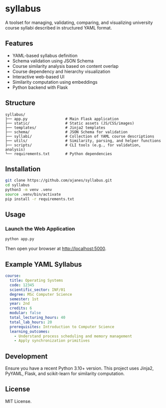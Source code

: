 # syllabus

A toolset for managing, validating, comparing, and visualizing university course syllabi described in structured YAML format.

## Features

* YAML-based syllabus definition
* Schema validation using JSON Schema
* Course similarity analysis based on content overlap
* Course dependency and hierarchy visualization
* Interactive web-based UI
* Similarity computation using embeddings
* Python backend with Flask

## Structure

```
syllabus/
├── app.py                 # Main Flask application
├── static/                # Static assets (JS/CSS/images)
├── templates/             # Jinja2 templates
├── schema/                # JSON Schema for validation
├── syllabi/               # Collection of YAML course descriptions
├── utils/                 # Similarity, parsing, and helper functions
├── scripts/               # CLI tools (e.g., for validation, analysis)
└── requirements.txt       # Python dependencies
```

## Installation

```bash
git clone https://github.com/ajanes/syllabus.git
cd syllabus
python3 -m venv .venv
source .venv/bin/activate
pip install -r requirements.txt
```

## Usage

### Launch the Web Application

```bash
python app.py
```

Then open your browser at [http://localhost:5000](http://localhost:5000).

## Example YAML Syllabus

```yaml
course:
  title: Operating Systems
  code: 12345
  scientific_sector: INF/01
  degree: MSc Computer Science
  semester: 1st
  year: 2nd
  credits: 6
  modular: false
  total_lecturing_hours: 40
  total_lab_hours: 20
  prerequisites: Introduction to Computer Science
  learning_outcomes:
    - Understand process scheduling and memory management
    - Apply synchronization primitives
```

## Development

Ensure you have a recent Python 3.10+ version. This project uses Jinja2, PyYAML, Flask, and scikit-learn for similarity computation.

## License

MIT License.